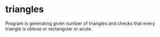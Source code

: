 # triangles
Program is generating given number of triangles and checks that every triangle is obtuse or rectangular or acute.

